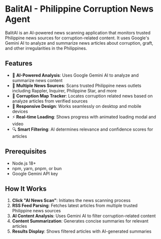 # BalitAI - Philippine Corruption News Agent

BalitAI is an AI-powered news scanning application that monitors trusted Philippine news sources for corruption-related content. It uses Google's Gemini AI to analyze and summarize news articles about corruption, graft, and other irregularities in the Philippines.

## Features

- 🤖 **AI-Powered Analysis**: Uses Google Gemini AI to analyze and summarize news content
- 📰 **Multiple News Sources**: Scans trusted Philippine news outlets including Rappler, Inquirer, Philippine Star, and more
- 📍 **Corruption Map Tracker**: Locates corruption related news based on analyze articles from verified sources
- 📱 **Responsive Design**: Works seamlessly on desktop and mobile devices
- ⚡ **Real-time Loading**: Shows progress with animated loading modal and video
- 🔍 **Smart Filtering**: AI determines relevance and confidence scores for articles

## Prerequisites

- Node.js 18+ 
- npm, yarn, pnpm, or bun
- Google Gemini API key

## How It Works

1. **Click "AI News Scan"**: Initiates the news scanning process
2. **RSS Feed Parsing**: Fetches latest articles from multiple trusted Philippine news sources
3. **AI Content Analysis**: Uses Gemini AI to filter corruption-related content
4. **Content Summarization**: Generates concise summaries for relevant articles
5. **Results Display**: Shows filtered articles with AI-generated summaries
